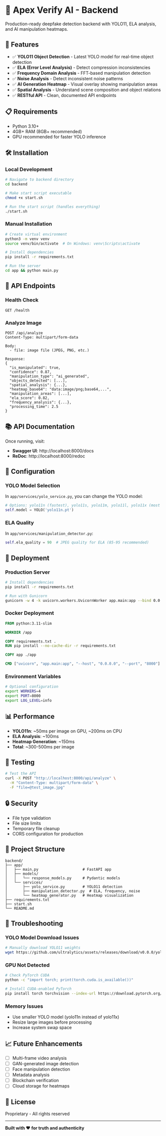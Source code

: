 # 🔬 Apex Verify AI - Backend

Production-ready deepfake detection backend with YOLO11, ELA analysis, and AI manipulation heatmaps.

## 🚀 Features

- ✅ **YOLO11 Object Detection** - Latest YOLO model for real-time object detection
- ✅ **ELA (Error Level Analysis)** - Detect compression inconsistencies
- ✅ **Frequency Domain Analysis** - FFT-based manipulation detection
- ✅ **Noise Analysis** - Detect inconsistent noise patterns
- ✅ **AI Generation Heatmap** - Visual overlay showing manipulation areas
- ✅ **Spatial Analysis** - Understand scene composition and object relations
- ✅ **RESTful API** - Clean, documented API endpoints

## 📋 Requirements

- Python 3.10+
- 4GB+ RAM (8GB+ recommended)
- GPU recommended for faster YOLO inference

## 🛠️ Installation

### Local Development

```bash
# Navigate to backend directory
cd backend

# Make start script executable
chmod +x start.sh

# Run the start script (handles everything)
./start.sh
```

### Manual Installation

```bash
# Create virtual environment
python3 -m venv venv
source venv/bin/activate  # On Windows: venv\Scripts\activate

# Install dependencies
pip install -r requirements.txt

# Run the server
cd app && python main.py
```

## 🎯 API Endpoints

### Health Check
```
GET /health
```

### Analyze Image
```
POST /api/analyze
Content-Type: multipart/form-data

Body:
  - file: image file (JPEG, PNG, etc.)

Response:
{
  "is_manipulated": true,
  "confidence": 0.87,
  "manipulation_type": "ai_generated",
  "objects_detected": [...],
  "spatial_analysis": {...},
  "heatmap_base64": "data:image/png;base64,...",
  "manipulation_areas": [...],
  "ela_score": 0.82,
  "frequency_analysis": {...},
  "processing_time": 2.5
}
```

## 📚 API Documentation

Once running, visit:
- **Swagger UI**: http://localhost:8000/docs
- **ReDoc**: http://localhost:8000/redoc

## 🔧 Configuration

### YOLO Model Selection

In `app/services/yolo_service.py`, you can change the YOLO model:

```python
# Options: yolo11n (fastest), yolo11s, yolo11m, yolo11l, yolo11x (most accurate)
self.model = YOLO('yolo11n.pt')
```

### ELA Quality

In `app/services/manipulation_detector.py`:

```python
self.ela_quality = 90  # JPEG quality for ELA (85-95 recommended)
```

## 🚀 Deployment

### Production Server

```bash
# Install dependencies
pip install -r requirements.txt

# Run with Gunicorn
gunicorn -w 4 -k uvicorn.workers.UvicornWorker app.main:app --bind 0.0.0.0:8000
```

### Docker Deployment

```dockerfile
FROM python:3.11-slim

WORKDIR /app

COPY requirements.txt .
RUN pip install --no-cache-dir -r requirements.txt

COPY app ./app

CMD ["uvicorn", "app.main:app", "--host", "0.0.0.0", "--port", "8000"]
```

### Environment Variables

```bash
# Optional configuration
export WORKERS=4
export PORT=8000
export LOG_LEVEL=info
```

## 📊 Performance

- **YOLO11n**: ~50ms per image on GPU, ~200ms on CPU
- **ELA Analysis**: ~100ms
- **Heatmap Generation**: ~150ms
- **Total**: ~300-500ms per image

## 🧪 Testing

```bash
# Test the API
curl -X POST "http://localhost:8000/api/analyze" \
  -H "Content-Type: multipart/form-data" \
  -F "file=@test_image.jpg"
```

## 🔒 Security

- File type validation
- File size limits
- Temporary file cleanup
- CORS configuration for production

## 📝 Project Structure

```
backend/
├── app/
│   ├── main.py                    # FastAPI app
│   ├── models/
│   │   └── response_models.py     # Pydantic models
│   └── services/
│       ├── yolo_service.py        # YOLO11 detection
│       ├── manipulation_detector.py  # ELA, frequency, noise
│       └── heatmap_generator.py   # Heatmap visualization
├── requirements.txt
├── start.sh
└── README.md
```

## 🐛 Troubleshooting

### YOLO Model Download Issues

```bash
# Manually download YOLO11 weights
wget https://github.com/ultralytics/assets/releases/download/v0.0.0/yolo11n.pt
```

### GPU Not Detected

```bash
# Check PyTorch CUDA
python -c "import torch; print(torch.cuda.is_available())"

# Install CUDA-enabled PyTorch
pip install torch torchvision --index-url https://download.pytorch.org/whl/cu118
```

### Memory Issues

- Use smaller YOLO model (yolo11n instead of yolo11x)
- Resize large images before processing
- Increase system swap space

## 📈 Future Enhancements

- [ ] Multi-frame video analysis
- [ ] GAN-generated image detection
- [ ] Face manipulation detection
- [ ] Metadata analysis
- [ ] Blockchain verification
- [ ] Cloud storage for heatmaps

## 📄 License

Proprietary - All rights reserved

---

**Built with ❤️ for truth and authenticity**

